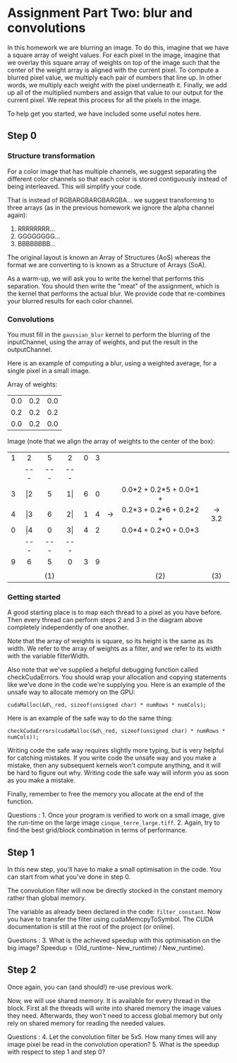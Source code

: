 # Assignment Part Two: blur and convolutions

In this homework we are blurring an image. To do this, imagine that we have
a square array of weight values. For each pixel in the image, imagine that we
overlay this square array of weights on top of the image such that the center
of the weight array is aligned with the current pixel. To compute a blurred
pixel value, we multiply each pair of numbers that line up. In other words, we
multiply each weight with the pixel underneath it. Finally, we add up all of the
multiplied numbers and assign that value to our output for the current pixel.
We repeat this process for all the pixels in the image.

To help get you started, we have included some useful notes here.

## Step 0
### Structure transformation

For a color image that has multiple channels, we suggest separating
the different color channels so that each color is stored contiguously
instead of being interleaved. This will simplify your code.

That is instead of RGBARGBARGBARGBA... we suggest transforming to three
arrays (as in the previous homework we ignore the alpha channel again):
 1) RRRRRRRR...
 2) GGGGGGGG...
 3) BBBBBBBB...

The original layout is known an Array of Structures (AoS) whereas the
format we are converting to is known as a Structure of Arrays (SoA).

As a warm-up, we will ask you to write the kernel that performs this
separation. You should then write the "meat" of the assignment,
which is the kernel that performs the actual blur. We provide code that
re-combines your blurred results for each color channel.

### Convolutions

You must fill in the `gaussian_blur` kernel to perform the blurring of the
inputChannel, using the array of weights, and put the result in the outputChannel.

Here is an example of computing a blur, using a weighted average, for a single
pixel in a small image.

Array of weights:

|     |     |     |
| --- | --- | --- |
| 0.0 | 0.2 | 0.0 |
| 0.2 | 0.2 | 0.2 |
| 0.0 | 0.2 | 0.0 |

Image (note that we align the array of weights to the center of the box):

|   |    |   |    |   |   |  |                            |         |
|:---:|:---:|:---:|:---:|:---:|:---:|:---:|:-------------:|:-------:|
| 1 |  2 | 5 |  2 | 0 | 3 |  |                            |         |
| |\-\-\-|\-\-\-|\-\-\-|| |  |                            |         |
| 3 |\|2|5|1\|| 6 | 0 |  | 0.0\*2 + 0.2\*5 + 0.0\*1 + |         |
| 4 |\|3|6|2\|| 1 | 4 |->| 0.2\*3 + 0.2\*6 + 0.2\*2 + | ->  3.2 |
| 0 |\|4|0|3\|| 4 | 2 |  | 0.0\*4 + 0.2\*0 + 0.0\*3   |         |
| |\-\-\-|\-\-\-|\-\-\-|| |  |                            |         |
| 9 |  6 | 5 | 0  | 3 | 9 |  |                            |         |
|   |    |   |    |   |   |  |                            |         |
|   |    |(1)|    |   |   |  |             (2)            |     (3) |

### Getting started

A good starting place is to map each thread to a pixel as you have before.
Then every thread can perform steps 2 and 3 in the diagram above
completely independently of one another.

Note that the array of weights is square, so its height is the same as its width.
We refer to the array of weights as a filter, and we refer to its width with the
variable filterWidth.

Also note that we've supplied a helpful debugging function called checkCudaErrors.
You should wrap your allocation and copying statements like we've done in the
code we're supplying you. Here is an example of the unsafe way to allocate
memory on the GPU:
```cuda
cudaMalloc(&d\_red, sizeof(unsigned char) * numRows * numCols);
```

Here is an example of the safe way to do the same thing:
```cuda
checkCudaErrors(cudaMalloc(&d\_red, sizeof(unsigned char) * numRows * numCols));
```

Writing code the safe way requires slightly more typing, but is very helpful for
catching mistakes. If you write code the unsafe way and you make a mistake, then
any subsequent kernels won't compute anything, and it will be hard to figure out
why. Writing code the safe way will inform you as soon as you make a mistake.

Finally, remember to free the memory you allocate at the end of the function.

Questions :
    1. Once your program is verified to work on a small image, give the run-time on the large image `cinque_terre_large.tiff`.
    2. Again, try to find the best grid/block combination in terms of performance.

## Step 1

In this new step, you'll have to make a small optimisation in the code. You can start from what you've done in step 0.

The convolution filter will now be directly stocked in the constant memory rather than global memory.

The variable as already been declared in the code: `filter_constant`. Now you have to transfer the filter using cudaMemcpyToSymbol. The CUDA documentation is still at the root of the project (or online).

Questions :
    3. What is the achieved speedup with this optimisation on the big image? Speedup = (Old_runtime- New_runtime) / New_runtime).

## Step 2

Once again, you can (and should!) re-use previous work.

Now, we will use shared memory. It is available for every thread in the block. First all the threads will write into shared memory the image values they need. Afterwards, they won't need to access global memory but only rely on shared memory for reading the needed values.

Questions :
    4. Let the convolution filter be 5x5. How many times will any image pixel be read in the convolution operation?
    5. What is the speedup with respect to step 1 and step 0?
